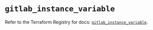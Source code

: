 # `gitlab_instance_variable`

Refer to the Terraform Registry for docs: [`gitlab_instance_variable`](https://registry.terraform.io/providers/gitlabhq/gitlab/16.11.0/docs/resources/instance_variable).
